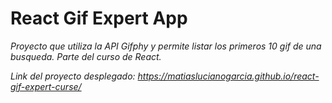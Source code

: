# React Gif Expert App

_Proyecto que utiliza la API Gifphy y permite listar los primeros 10 gif de una busqueda. Parte del curso de React._

_Link del proyecto desplegado: https://matiaslucianogarcia.github.io/react-gif-expert-curse/_

